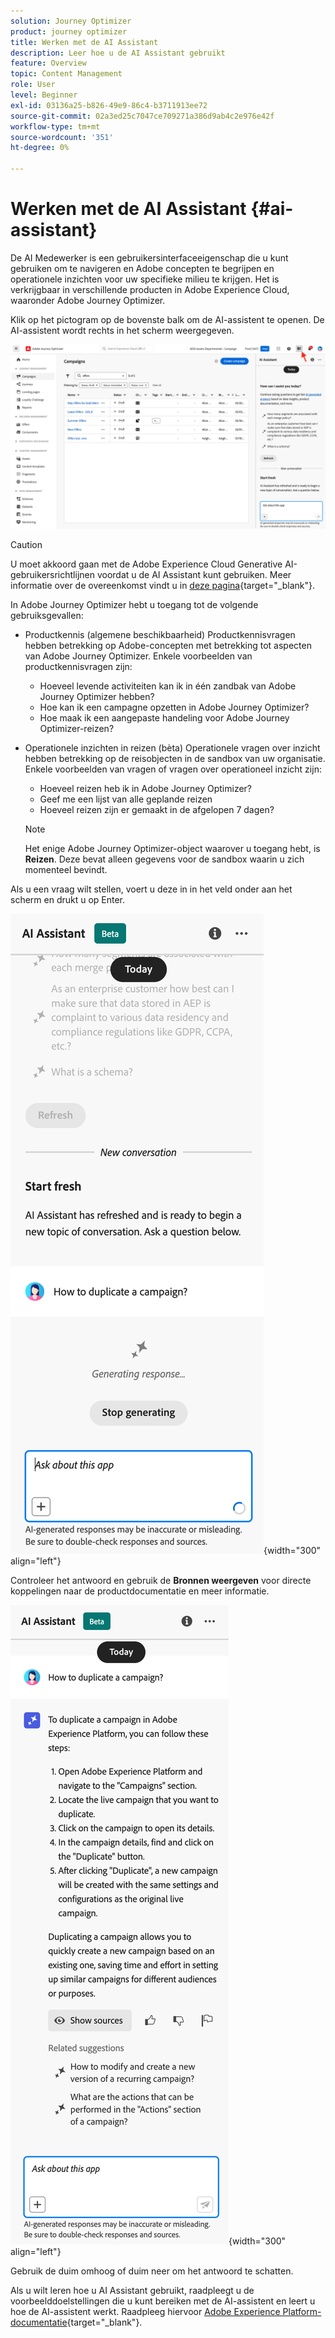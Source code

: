 ```yaml
---
solution: Journey Optimizer
product: journey optimizer
title: Werken met de AI Assistant
description: Leer hoe u de AI Assistant gebruikt
feature: Overview
topic: Content Management
role: User
level: Beginner
exl-id: 03136a25-b826-49e9-86c4-b3711913ee72
source-git-commit: 02a3ed25c7047ce709271a386d9ab4c2e976e42f
workflow-type: tm+mt
source-wordcount: '351'
ht-degree: 0%

---
```


# Werken met de AI Assistant {#ai-assistant}

De AI Medewerker is een gebruikersinterfaceeigenschap die u kunt gebruiken om te navigeren en Adobe concepten te begrijpen en operationele inzichten voor uw specifieke milieu te krijgen. Het is verkrijgbaar in verschillende producten in Adobe Experience Cloud, waaronder Adobe Journey Optimizer.

Klik op het pictogram op de bovenste balk om de AI-assistent te openen. De AI-assistent wordt rechts in het scherm weergegeven.

![](assets/do-not-localize/ai-assistant-open.png)


>[!CAUTION]
>
>U moet akkoord gaan met de Adobe Experience Cloud Generative AI-gebruikersrichtlijnen voordat u de AI Assistant kunt gebruiken. Meer informatie over de overeenkomst vindt u in [deze pagina](https://experienceleague.adobe.com/en/docs/experience-platform/ai-assistant/home){target="_blank"}.

In Adobe Journey Optimizer hebt u toegang tot de volgende gebruiksgevallen:

* Productkennis (algemene beschikbaarheid) Productkennisvragen hebben betrekking op Adobe-concepten met betrekking tot aspecten van Adobe Journey Optimizer. Enkele voorbeelden van productkennisvragen zijn:

   * Hoeveel levende activiteiten kan ik in één zandbak van Adobe Journey Optimizer hebben?
   * Hoe kan ik een campagne opzetten in Adobe Journey Optimizer?
   * Hoe maak ik een aangepaste handeling voor Adobe Journey Optimizer-reizen?


* Operationele inzichten in reizen (bèta) Operationele vragen over inzicht hebben betrekking op de reisobjecten in de sandbox van uw organisatie. Enkele voorbeelden van vragen of vragen over operationeel inzicht zijn:

   * Hoeveel reizen heb ik in Adobe Journey Optimizer?
   * Geef me een lijst van alle geplande reizen
   * Hoeveel reizen zijn er gemaakt in de afgelopen 7 dagen?

  >[!NOTE]
  >
  >Het enige Adobe Journey Optimizer-object waarover u toegang hebt, is **Reizen**. Deze bevat alleen gegevens voor de sandbox waarin u zich momenteel bevindt.


Als u een vraag wilt stellen, voert u deze in in het veld onder aan het scherm en drukt u op Enter.

![](assets/do-not-localize/ai-assistant-ask.png){width="300" align="left"}

Controleer het antwoord en gebruik de **Bronnen weergeven** voor directe koppelingen naar de productdocumentatie en meer informatie.

![](assets/do-not-localize/ai-assistant-answer.png){width="300" align="left"}

Gebruik de duim omhoog of duim neer om het antwoord te schatten.

Als u wilt leren hoe u AI Assistant gebruikt, raadpleegt u de voorbeelddoelstellingen die u kunt bereiken met de AI-assistent en leert u hoe de AI-assistent werkt. Raadpleeg hiervoor [Adobe Experience Platform-documentatie](https://experienceleague.adobe.com/en/docs/experience-platform/ai-assistant/home){target="_blank"}.
